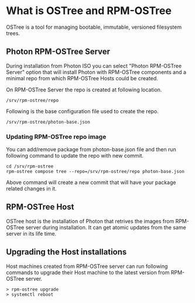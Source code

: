 # What is OSTree and RPM-OSTree
OSTree is a tool for managing bootable, immutable, versioned filesystem trees.

## Photon RPM-OSTree Server
During installation from Photon ISO you can select "Photon RPM-OSTree Server" option that will install Photon with RPM-OSTree components and a minimal repo from which RPM-OSTree Hosts could be created.

On RPM-OSTree Server the repo is created at following location.
```
/srv/rpm-ostree/repo
```
Following is the base configuration file used to create the repo.
```
/srv/rpm-ostree/photon-base.json
```
### Updating RPM-OSTree repo image

You can add/remove package from photon-base.json file and then run following command to update the repo with new commit.
```
cd /srv/rpm-ostree
rpm-ostree compose tree --repo=/srv/rpm-ostree/repo photon-base.json
```

Above command will create a new commit that will have your package related changes in it.

## RPM-OSTree Host

OSTree host is the installation of Photon that retrives the images from RPM-OSTree server during installation. It can get atomic updates from the same server in its life time.

## Upgrading the Host installations

Host machines created from RPM-OSTree server can run following commands to upgrade their Host machine to the latest version from RPM-OSTree server.

```
> rpm-ostree upgrade
> systemctl reboot
```
